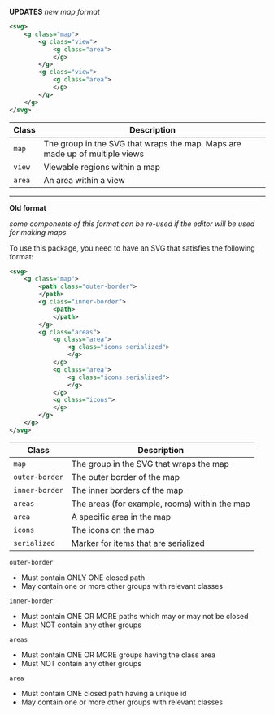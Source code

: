 **UPDATES** *new map format*

```xml
<svg>
    <g class="map">
        <g class="view">
            <g class="area">
            </g>
        </g>
        <g class="view">
            <g class="area">
            </g>
        </g>
    </g>
</svg>
```



| Class  | Description                                                  |
| ------ | ------------------------------------------------------------ |
| `map`  | The group in the SVG that wraps the map.  Maps are made up of multiple views |
| `view` | Viewable regions within a map                                |
| `area` | An area within a view                                        |



------

**Old format**

*some components of this format can be re-used if the editor will be used for making maps*

To use this package, you need to have an SVG that satisfies the following format:

```xml
<svg>
    <g class="map">
        <path class="outer-border">
        </path>
        <g class="inner-border">
            <path>
            </path>
        </g>
        <g class="areas">
            <g class="area">
                <g class="icons serialized">
                </g>
            </g>
            <g class="area">
                <g class="icons serialized">
                </g>
            </g>
            <g class="icons">
            </g>
        </g>
    </g>
</svg>
```

| Class          | Description                                   |
| -------------- | --------------------------------------------- |
| `map`          | The group in the SVG that wraps the map       |
| `outer-border` | The outer border of the map                   |
| `inner-border` | The inner borders of the map                  |
| `areas`        | The areas (for example, rooms) within the map |
| `area`         | A specific area in the map                    |
| `icons`        | The icons on the map                          |
| `serialized`   | Marker for items that are serialized          |

`outer-border`

- Must contain ONLY ONE closed path
- May contain one or more other groups with relevant classes

`inner-border`

- Must contain ONE OR MORE paths which may or may not be closed
- Must NOT contain any other groups

`areas`

- Must contain ONE OR MORE groups having the class area
- Must NOT contain any other groups

`area`

- Must contain ONE closed path having a unique id
- May contain one or more other groups with relevant classes
